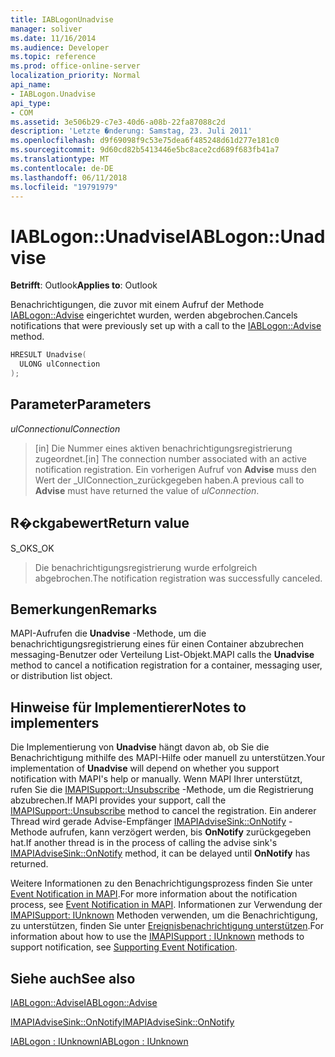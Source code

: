 ```yaml
---
title: IABLogonUnadvise
manager: soliver
ms.date: 11/16/2014
ms.audience: Developer
ms.topic: reference
ms.prod: office-online-server
localization_priority: Normal
api_name:
- IABLogon.Unadvise
api_type:
- COM
ms.assetid: 3e506b29-c7e3-40d6-a08b-22fa87088c2d
description: 'Letzte �nderung: Samstag, 23. Juli 2011'
ms.openlocfilehash: d9f69098f9c53e75dea6f485248d61d277e181c0
ms.sourcegitcommit: 9d60cd82b5413446e5bc8ace2cd689f683fb41a7
ms.translationtype: MT
ms.contentlocale: de-DE
ms.lasthandoff: 06/11/2018
ms.locfileid: "19791979"
---
```

# <a name="iablogonunadvise"></a><span data-ttu-id="2ad52-103">IABLogon::Unadvise</span><span class="sxs-lookup"><span data-stu-id="2ad52-103">IABLogon::Unadvise</span></span>

  
  
<span data-ttu-id="2ad52-104">**Betrifft**: Outlook</span><span class="sxs-lookup"><span data-stu-id="2ad52-104">**Applies to**: Outlook</span></span> 
  
<span data-ttu-id="2ad52-105">Benachrichtigungen, die zuvor mit einem Aufruf der Methode [IABLogon::Advise](iablogon-advise.md) eingerichtet wurden, werden abgebrochen.</span><span class="sxs-lookup"><span data-stu-id="2ad52-105">Cancels notifications that were previously set up with a call to the [IABLogon::Advise](iablogon-advise.md) method.</span></span> 
  
```cpp
HRESULT Unadvise(
  ULONG ulConnection
);
```

## <a name="parameters"></a><span data-ttu-id="2ad52-106">Parameter</span><span class="sxs-lookup"><span data-stu-id="2ad52-106">Parameters</span></span>

 <span data-ttu-id="2ad52-107">_ulConnection_</span><span class="sxs-lookup"><span data-stu-id="2ad52-107">_ulConnection_</span></span>
  
> <span data-ttu-id="2ad52-108">[in] Die Nummer eines aktiven benachrichtigungsregistrierung zugeordnet.</span><span class="sxs-lookup"><span data-stu-id="2ad52-108">[in] The connection number associated with an active notification registration.</span></span> <span data-ttu-id="2ad52-109">Ein vorherigen Aufruf von **Advise** muss den Wert der _UlConnection_zurückgegeben haben.</span><span class="sxs-lookup"><span data-stu-id="2ad52-109">A previous call to **Advise** must have returned the value of  _ulConnection_.</span></span>
    
## <a name="return-value"></a><span data-ttu-id="2ad52-110">R�ckgabewert</span><span class="sxs-lookup"><span data-stu-id="2ad52-110">Return value</span></span>

<span data-ttu-id="2ad52-111">S_OK</span><span class="sxs-lookup"><span data-stu-id="2ad52-111">S_OK</span></span> 
  
> <span data-ttu-id="2ad52-112">Die benachrichtigungsregistrierung wurde erfolgreich abgebrochen.</span><span class="sxs-lookup"><span data-stu-id="2ad52-112">The notification registration was successfully canceled.</span></span>
    
## <a name="remarks"></a><span data-ttu-id="2ad52-113">Bemerkungen</span><span class="sxs-lookup"><span data-stu-id="2ad52-113">Remarks</span></span>

<span data-ttu-id="2ad52-114">MAPI-Aufrufen die **Unadvise** -Methode, um die benachrichtigungsregistrierung eines für einen Container abzubrechen messaging-Benutzer oder Verteilung List-Objekt.</span><span class="sxs-lookup"><span data-stu-id="2ad52-114">MAPI calls the **Unadvise** method to cancel a notification registration for a container, messaging user, or distribution list object.</span></span> 
  
## <a name="notes-to-implementers"></a><span data-ttu-id="2ad52-115">Hinweise für Implementierer</span><span class="sxs-lookup"><span data-stu-id="2ad52-115">Notes to implementers</span></span>

<span data-ttu-id="2ad52-116">Die Implementierung von **Unadvise** hängt davon ab, ob Sie die Benachrichtigung mithilfe des MAPI-Hilfe oder manuell zu unterstützen.</span><span class="sxs-lookup"><span data-stu-id="2ad52-116">Your implementation of **Unadvise** will depend on whether you support notification with MAPI's help or manually.</span></span> <span data-ttu-id="2ad52-117">Wenn MAPI Ihrer unterstützt, rufen Sie die [IMAPISupport::Unsubscribe](imapisupport-unsubscribe.md) -Methode, um die Registrierung abzubrechen.</span><span class="sxs-lookup"><span data-stu-id="2ad52-117">If MAPI provides your support, call the [IMAPISupport::Unsubscribe](imapisupport-unsubscribe.md) method to cancel the registration.</span></span> <span data-ttu-id="2ad52-118">Ein anderer Thread wird gerade Advise-Empfänger [IMAPIAdviseSink::OnNotify](imapiadvisesink-onnotify.md) -Methode aufrufen, kann verzögert werden, bis **OnNotify** zurückgegeben hat.</span><span class="sxs-lookup"><span data-stu-id="2ad52-118">If another thread is in the process of calling the advise sink's [IMAPIAdviseSink::OnNotify](imapiadvisesink-onnotify.md) method, it can be delayed until **OnNotify** has returned.</span></span> 
  
<span data-ttu-id="2ad52-119">Weitere Informationen zu den Benachrichtigungsprozess finden Sie unter [Event Notification in MAPI](event-notification-in-mapi.md).</span><span class="sxs-lookup"><span data-stu-id="2ad52-119">For more information about the notification process, see [Event Notification in MAPI](event-notification-in-mapi.md).</span></span> <span data-ttu-id="2ad52-120">Informationen zur Verwendung der [IMAPISupport: IUnknown](imapisupportiunknown.md) Methoden verwenden, um die Benachrichtigung, zu unterstützen, finden Sie unter [Ereignisbenachrichtigung unterstützen](supporting-event-notification.md).</span><span class="sxs-lookup"><span data-stu-id="2ad52-120">For information about how to use the [IMAPISupport : IUnknown](imapisupportiunknown.md) methods to support notification, see [Supporting Event Notification](supporting-event-notification.md).</span></span>
  
## <a name="see-also"></a><span data-ttu-id="2ad52-121">Siehe auch</span><span class="sxs-lookup"><span data-stu-id="2ad52-121">See also</span></span>



[<span data-ttu-id="2ad52-122">IABLogon::Advise</span><span class="sxs-lookup"><span data-stu-id="2ad52-122">IABLogon::Advise</span></span>](iablogon-advise.md)
  
[<span data-ttu-id="2ad52-123">IMAPIAdviseSink::OnNotify</span><span class="sxs-lookup"><span data-stu-id="2ad52-123">IMAPIAdviseSink::OnNotify</span></span>](imapiadvisesink-onnotify.md)
  
[<span data-ttu-id="2ad52-124">IABLogon : IUnknown</span><span class="sxs-lookup"><span data-stu-id="2ad52-124">IABLogon : IUnknown</span></span>](iablogoniunknown.md)

